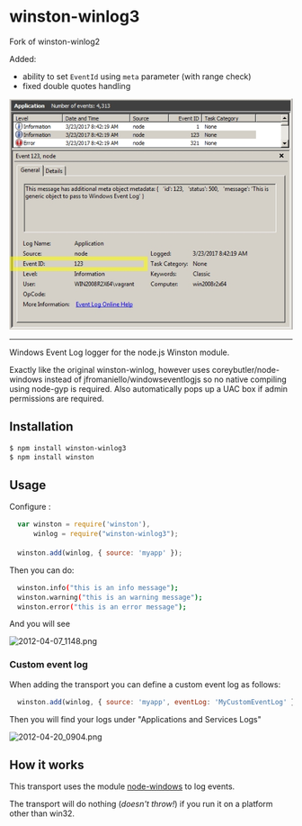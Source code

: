 # winston-winlog3

Fork of winston-winlog2

Added:
- ability to set `EventId` using `meta` parameter (with range check) 
- fixed double quotes handling

![Event with ID](doc/img/event_with_id.jpeg)

____


Windows Event Log logger for the node.js Winston module.

Exactly like the original winston-winlog, however uses coreybutler/node-windows instead of jfromaniello/windowseventlogjs so no native compiling using node-gyp is required. Also automatically pops up a UAC box if admin permissions are required.

## Installation

    $ npm install winston-winlog3
    $ npm install winston


## Usage

Configure :

```js
  var winston = require('winston'),
      winlog = require("winston-winlog3");

  winston.add(winlog, { source: 'myapp' });
```

Then you can do:

```bash
  winston.info("this is an info message");
  winston.warning("this is an warning message");
  winston.error("this is an error message");
```

And you will see

![2012-04-07_1148.png](http://joseoncodecom.ipage.com/wp-content/uploads/images/2012-04-07_1148.png)

### Custom event log

When adding the transport you can define a custom event log as follows:

```js
  winston.add(winlog, { source: 'myapp', eventLog: 'MyCustomEventLog' });
```

Then you will find your logs under "Applications and Services Logs"

![2012-04-20_0904.png](http://joseoncodecom.ipage.com/wp-content/uploads/images/2012-04-20_0904.png)

## How it works

This transport uses the module [node-windows](https://github.com/coreybutler/node-windows) to log events. 

The transport will do nothing (*doesn't throw!*) if you run it on a platform other than win32.

